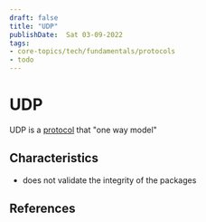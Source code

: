 ```yaml
---
draft: false
title: "UDP"
publishDate:  Sat 03-09-2022
tags:
- core-topics/tech/fundamentals/protocols
- todo
---
```


# UDP
UDP is a [protocol](Zettelkasten/protocol.md) that "one way model" 

## Characteristics 
- does not validate the integrity of the packages 


## References
